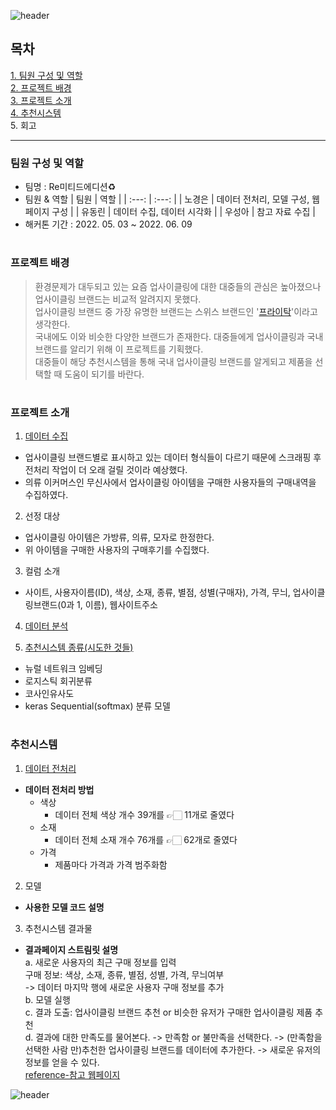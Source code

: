![header](https://capsule-render.vercel.app/api?type=waving&color=9ACB34&height=300&section=header&text=🪴업사이클링%20브랜드%20추천🪴&fontSize=70&)
## 목차
[1. 팀원 구성 및 역할](#팀원-구성-및-역할)<br>
[2. 프로젝트 배경](#프로젝트-배경)<br>
[3. 프로젝트 소개](#프로젝트-소개)<br>
[4. 추천시스템](#추천시스템)<br>
5. 회고
***
### 팀원 구성 및 역할
* 팀명 : Re미티드에디션♻️
* 팀원 & 역할
  | 팀원 | 역할 |
  | :---: | :---: |
  | 노경은 | 데이터 전처리, 모델 구성, 웹페이지 구성 |
  | 유동린 | 데이터 수집, 데이터 시각화 |
  | 우성아 | 참고 자료 수집 |
* 해커톤 기간 : 2022. 05. 03 ~ 2022. 06. 09

#

### 프로젝트 배경
> 환경문제가 대두되고 있는 요즘 업사이클링에 대한 대중들의 관심은 높아졌으나 업사이클링 브랜드는 비교적 알려지지 못했다.  
업사이클링 브랜드 중 가장 유명한 브랜드는 스위스 브랜드인 '[프라이탁](https://ko.wikipedia.org/wiki/%ED%94%84%EB%9D%BC%EC%9D%B4%ED%83%81)'이라고 생각한다.  
국내에도 이와 비슷한 다양한 브랜드가 존재한다. 대중들에게 업사이클링과 국내브랜드를 알리기 위해 이 프로젝트를 기획했다.  
대중들이 해당 추천시스템을 통해 국내 업사이클링 브랜드를 알게되고 제품을 선택할 때 도움이 되기를 바란다.

#

### 프로젝트 소개
1. [데이터 수집](https://github.com/nxkyoungeun/AIFFEL_Hackathon/blob/main/%EB%8D%B0%EC%9D%B4%ED%84%B0/%EB%8D%B0%EC%9D%B4%ED%84%B0%20%EC%88%98%EC%A7%91%20%EA%B3%BC%EC%A0%95.md)<br>
- 업사이클링 브랜드별로 표시하고 있는 데이터 형식들이 다르기 때문에 스크래핑 후 전처리 작업이 더 오래 걸릴 것이라 예상했다.
- 의류 이커머스인 무신사에서 업사이클링 아이템을 구매한 사용자들의 구매내역을 수집하였다.
2. 선정 대상
- 업사이클링 아이템은 가방류, 의류, 모자로 한정한다.
- 위 아이템을 구매한 사용자의 구매후기를 수집했다.
3. 컬럼 소개
- 사이트, 사용자이름(ID), 색상, 소재, 종류, 별점, 성별(구매자), 가격, 무늬, 업사이클링브랜드(0과 1, 이름), 웹사이트주소
4. [데이터 분석](https://github.com/nxkyoungeun/AIFFEL_Hackathon/blob/main/%EB%8D%B0%EC%9D%B4%ED%84%B0/%EB%8D%B0%EC%9D%B4%ED%84%B0%20%EC%8B%9C%EA%B0%81%ED%99%94.md)<br>

5. [추천시스템 종류(시도한 것들)](https://github.com/nxkyoungeun/AIFFEL_Hackathon/blob/main/%EB%AA%A8%EB%8D%B8%20%EC%8B%9C%EB%8F%84%ED%95%9C%EA%B2%83/%EC%B6%94%EC%B2%9C%EC%8B%9C%EC%8A%A4%ED%85%9C%20%EC%A2%85%EB%A5%98(%EC%8B%9C%EB%8F%84%ED%95%9C%20%EA%B2%83%EB%93%A4).md)<br>
- 뉴럴 네트워크 임베딩
- 로지스틱 회귀분류
- 코사인유사도
- keras Sequential(softmax) 분류 모델
#

### 추천시스템
1. [데이터 전처리](https://github.com/nxkyoungeun/AIFFEL_Hackathon/blob/main/%EB%8D%B0%EC%9D%B4%ED%84%B0/%EB%8D%B0%EC%9D%B4%ED%84%B0%20%EC%A0%84%EC%B2%98%EB%A6%AC.md)<br>
- **데이터 전처리 방법**
  - 색상  
    - 데이터 전체 색상 개수 39개를 👉🏻 11개로 줄였다
  - 소재  
    - 데이터 전체 소재 개수 76개를 👉🏻 62개로 줄였다
  - 가격
    - 제품마다 가격과 가격 범주화함
2. 모델
- **사용한 모델 코드 설명**

3. 추천시스템 결과물  
- **결과페이지 스트림릿 설명**  
a. 새로운 사용자의 최근 구매 정보를 입력  
    구매 정보: 색상, 소재, 종류, 별점, 성별, 가격, 무늬여부  
     -> 데이터 마지막 행에 새로운 사용자 구매 정보를 추가  
b. 모델 실행  
c. 결과 도출: 업사이클링 브랜드 추천 or 비슷한 유저가 구매한 업사이클링 제품 추천  
d. 결과에 대한 만족도를 물어본다. -> 만족함 or 불만족을 선택한다. -> (만족함을 선택한 사람 만)추천한 업사이클링 브랜드를 데이터에 추가한다. -> 새로운 유저의 정보를 얻을 수 있다.  
[reference-참고 웹페이지](https://western-sky.tistory.com/60?category=847883#%E2%9C%A8%EA%B5%AC%ED%98%84-%EA%B2%B0%EA%B3%BC)


![header](https://capsule-render.vercel.app/api?type=waving&color=9ACB34&height=300&section=footer&fontSize=90&)


